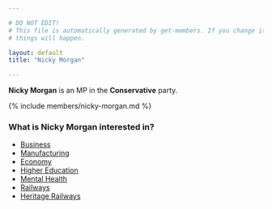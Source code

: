 ```yaml
---

# DO NOT EDIT!
# This file is automatically generated by get-members. If you change it, bad
# things will happen.

layout: default
title: "Nicky Morgan"

---
```


**Nicky Morgan** is an MP in the **Conservative** party.

{% include members/nicky-morgan.md %}

### What is Nicky Morgan interested in?


* [Business](/interests/business.html)
* [Manufacturing](/interests/manufacturing.html)
* [Economy](/interests/economy.html)
* [Higher Education](/interests/higher-education.html)
* [Mental Health](/interests/mental-health.html)
* [Railways](/interests/railways.html)
* [Heritage Railways](/interests/heritage-railways.html)
